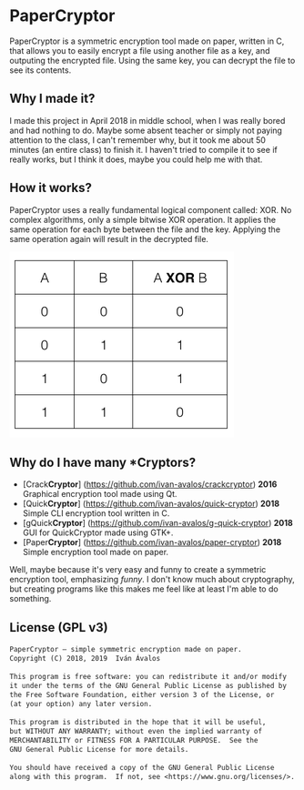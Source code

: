 # PaperCryptor

PaperCryptor is a symmetric encryption tool made on paper, written in C, that allows you to easily encrypt a file using another file as a key, and outputing the encrypted file. Using the same key, you can decrypt the file to see its contents.

## Why I made it?

I made this project in April 2018 in middle school, when I was really bored and had nothing to do. Maybe some absent teacher or simply not paying attention to the class, I can't remember why, but it took me about 50 minutes (an entire class) to finish it. I haven't tried to compile it to see if really works, but I think it does, maybe you could help me with that.

## How it works?

PaperCryptor uses a really fundamental logical component called: XOR. No complex algorithms, only a simple bitwise XOR operation. It applies the same operation for each byte between the file and the key. Applying the same operation again will result in the decrypted file.

<img src="img/xor.png">

## Why do I have many *Cryptors?

+ [Crack**Cryptor**]
(https://github.com/ivan-avalos/crackcryptor)
**2016** 
Graphical encryption tool made using Qt.
+ [Quick**Cryptor**]
(https://github.com/ivan-avalos/quick-cryptor)
**2018**
Simple CLI encryption tool written in C.
+ [gQuick**Cryptor**]
(https://github.com/ivan-avalos/g-quick-cryptor)
**2018** 
GUI for QuickCryptor made using GTK+.
+ [Paper**Cryptor**]
(https://github.com/ivan-avalos/paper-cryptor) 
**2018**
Simple encryption tool made on paper.

Well, maybe because it's very easy and funny to create a symmetric encryption tool, emphasizing _funny_. I don't know much about cryptography, but creating programs like this makes me feel like at least I'm able to do something.

## License (GPL v3)

```
PaperCryptor – simple symmetric encryption made on paper.
Copyright (C) 2018, 2019  Iván Ávalos

This program is free software: you can redistribute it and/or modify
it under the terms of the GNU General Public License as published by
the Free Software Foundation, either version 3 of the License, or
(at your option) any later version.

This program is distributed in the hope that it will be useful,
but WITHOUT ANY WARRANTY; without even the implied warranty of
MERCHANTABILITY or FITNESS FOR A PARTICULAR PURPOSE.  See the
GNU General Public License for more details.

You should have received a copy of the GNU General Public License
along with this program.  If not, see <https://www.gnu.org/licenses/>.
```